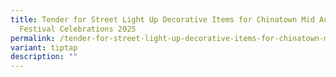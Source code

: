```yaml
---
title: Tender for Street Light Up Decorative Items for Chinatown Mid Autumn
  Festival Celebrations 2025
permalink: /tender-for-street-light-up-decorative-items-for-chinatown-mid-autumn-festival-celebrations-2025/
variant: tiptap
description: ""
---
```


